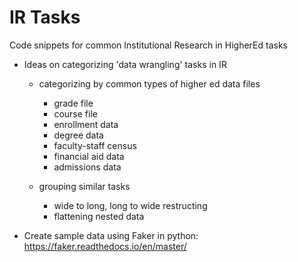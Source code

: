 # IR Tasks
Code snippets for common Institutional Research in HigherEd tasks
*  Ideas on categorizing 'data wrangling' tasks in IR  
  
    *  categorizing by common types of higher ed data files  
       *  grade file  
       *  course file
       *  enrollment data
       *  degree data
       *  faculty-staff census
       *  financial aid data
       *  admissions data  
    
   *  grouping similar tasks   
      * wide to long, long to wide restructing  
      * flattening nested data       

* Create sample data using Faker in python:
   https://faker.readthedocs.io/en/master/
